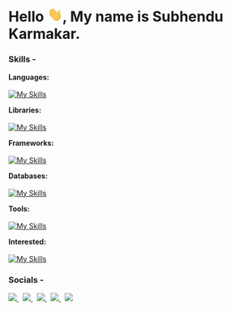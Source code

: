 # Hello <img width="30" src="https://github.com/Venom-61/Venom-61/blob/main/assets/gif/Hi.gif" />, My name is Subhendu Karmakar.

### Skills -

**Languages:**  
<br />
[![My Skills](https://skillicons.dev/icons?i=c,cpp,cs,html,css,js,sass,ts)](https://skillicons.dev)

**Libraries:**
<br />
<br />
[![My Skills](https://skillicons.dev/icons?i=react,redux,bootstrap,tailwind,materialui,styledcomponents,d3,nodejs)](https://skillicons.dev)

**Frameworks:**
<br />
<br />
[![My Skills](https://skillicons.dev/icons?i=nextjs,angular,express,dotnet)](https://skillicons.dev)

**Databases:**
<br />
<br />
[![My Skills](https://skillicons.dev/icons?i=firebase,mongodb,mysql)](https://skillicons.dev)

**Tools:**
<br />
<br />
[![My Skills](https://skillicons.dev/icons?i=git,github,vim,bash,linux,postman,webpack,vscode,visualstudio)](https://skillicons.dev)

**Interested:**
<br />
<br />
[![My Skills](https://skillicons.dev/icons?i=threejs,wasm,blender,unity,unreal)](https://skillicons.dev)


### Socials -

<p align="left">
  <a href="https://twitter.com/maikarmahoon" target="_blank">
    <img src="https://skillicons.dev/icons?i=twitter" />
  </a>
  &nbsp;
  <a href="https://www.linkedin.com/in/maikarmahoon/" target="_blank">
    <img src="https://skillicons.dev/icons?i=linkedin" />
  </a>
  &nbsp;
  <a href="https://www.instagram.com/maikarmahoon/" target="_blank">
    <img src="https://skillicons.dev/icons?i=instagram" />
  </a>
  &nbsp;
  <a href="#">
    <img src="https://skillicons.dev/icons?i=discord" target="_blank"/>
  </a>
  &nbsp;
  <a href="https://stackoverflow.com/users/14745054/subhendu-karmakar" target="_blank">
    <img src="https://skillicons.dev/icons?i=stackoverflow" />
  </a>
</p>
